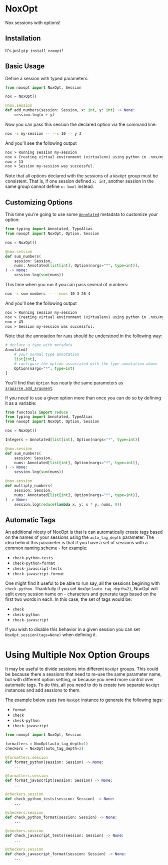 # NoxOpt

Nox sessions with options!

## Installation

It's just `pip install noxopt`!

## Basic Usage

Define a session with typed parameters:

```python
from noxopt import NoxOpt, Session

nox = NoxOpt()

@nox.session
def add_numbers(session: Session, x: int, y: int) -> None:
    session.log(x + y)
```

Now you can pass this session the declared option via the command line:

```bash
nox -s my-session -- --x 10 -- y 3
```

And you'll see the following output

```txt
nox > Running session my-session
nox > Creating virtual environment (virtualenv) using python in .nox/my-session
nox > 13
nox > Session my-session was successful.
```

Note that all options declared with the sessions of a `NoxOpt` group must be consistent.
That is, if one session defined `x: int`, another session in the same group cannot
define `x: bool` instead.

## Customizing Options

This time you're going to use some [`Annotated`](https://peps.python.org/pep-0593/)
metadata to customize your option:

```python
from typing import Annotated, TypeAlias
from noxopt import NoxOpt, Option, Session

nox = NoxOpt()

@nox.session
def sum_numbers(
    session: Session,
    nums: Annotated[list[int], Option(nargs="*", type=int)],
) -> None:
    session.log(sum(nums))
```

This time when you run it you can pass several of numbers:

```bash
nox -s sum-numbers -- --nums 10 3 26 4
```

And you'll see the following output

```txt
nox > Running session my-session
nox > Creating virtual environment (virtualenv) using python in .nox/my-session
nox > 43
nox > Session my-session was successful.
```

Note that the annotation for `nums` should be understood in the following way:

```python
# declare a type with metadata
Annotated[
    # your normal type annotation
    list[int],
    # configure the option associated with the type annotation above
    Option(nargs="*", type=int)
]
```

You'll find that `Option` has nearly the same parameters as
[`argparse.add_argument`](https://docs.python.org/3/library/argparse.html#argparse.ArgumentParser.add_argument).

If you need to use a given option more than once you can do so by defining it as a
variable:

```python
from functools import reduce
from typing import Annotated, TypeAlias
from noxopt import NoxOpt, Option, Session

nox = NoxOpt()

Integers = Annotated[list[int], Option(nargs="*", type=int)]

@nox.session
def sum_numbers(
    session: Session,
    nums: Annotated[list[int], Option(nargs="*", type=int)],
) -> None:
    session.log(sum(nums))

@nox.session
def multiply_numbers(
    session: Session,
    nums: Annotated[list[int], Option(nargs="*", type=int)],
) -> None:
    session.log(reduce(lambda x, y: x * y, nums, 0))
```

## Automatic Tags

An additional nicety of NoxOpt is that is can automatically create tags based on the
names of your sessions using the `auto_tag_depth` parameter. The idea behind this
parameter is that if you have a set of sessions with a common naming scheme - for example:

- `check-python-tests`
- `check-python-format`
- `check-javascript-tests`
- `check-javascript-format`

One might find it useful to be able to run say, all the sessions begining with
`check-python`. Thankfully if you set `NoxOpt(auto_tag_depth=2)`, NoxOpt will split
every session name on `-` characters and generate tags based on the first two words in
each. In this case, the set of tags would be:

- `check`
- `check-python`
- `check-javascript`

If you wish to disable this behavior in a given session you can set
`NoxOpt.session(tags=None)` when defining it.

# Using Multiple Nox Option Groups

It may be useful to divide sessions into different `NoxOpt` groups. This could be
because there a sessions that need to re-use the same parameter name, but with different
option setting, or because you need more control over automatic tags. To do this, all
you need to do is create two separate `NoxOpt` instances and add sessions to them.

The example below uses two `NoxOpt` instance to generate the following tags:

- `format`
- `check`
- `check-python`
- `check-javascript`

```python
from noxopt import NoxOpt, Session

formatters = NoxOpt(auto_tag_depth=1)
checkers = NoxOpt(auto_tag_depth=2)

@formatters.session
def format_python(session: Session) -> None:
    ...

@formatters.session
def format_javascript(session: Session) -> None:
    ...

@checkers.session
def check_python_tests(session: Session) -> None:
    ...

@checkers.session
def check_python_format(session: Session) -> None:
    ...

@checkers.session
def check_javascript_tests(session: Session) -> None:
    ...

@checkers.session
def check_javascript_format(session: Session) -> None:
    ...
```
